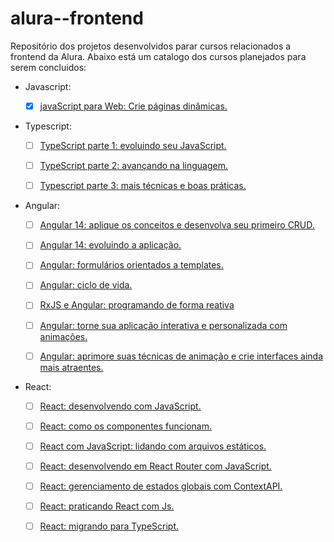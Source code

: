 # alura--frontend
Repositório dos projetos desenvolvidos parar cursos relacionados a frontend da Alura.
Abaixo está um catalogo dos cursos planejados para serem concluidos:

- Javascript:

    - [x] [javaScript para Web: Crie páginas dinâmicas.](https://cursos.alura.com.br/course/javascript-web-paginas-dinamicas)

- Typescript:

    - [ ] [TypeScript parte 1: evoluindo seu JavaScript.](https://cursos.alura.com.br/course/typescript-evoluindo-javascript)

    - [ ] [TypeScript parte 2: avançando na linguagem.](https://cursos.alura.com.br/course/typescript-avancando-linguagem)

    - [ ] [Typescript parte 3: mais técnicas e boas práticas.](https://cursos.alura.com.br/course/typescript-tecnicas-boas-praticas)

- Angular:
    - [ ] [Angular 14: aplique os conceitos e desenvolva seu primeiro CRUD.](https://cursos.alura.com.br/course/angular-explorando-framework)

    - [ ] [Angular 14: evoluindo a aplicação.](https://cursos.alura.com.br/course/angular-evoluindo-aplicacao)

    - [ ] [Angular: formulários orientados a templates.](https://cursos.alura.com.br/course/angular-formularios-orientados-templates)

    - [ ] [Angular: ciclo de vida.](https://cursos.alura.com.br/course/angular-ciclo-vida)

    - [ ] [RxJS e Angular: programando de forma reativa](https://cursos.alura.com.br/course/rxjs-angular-programando-forma-reativa)

    - [ ] [Angular: torne sua aplicação interativa e personalizada com animações.](https://cursos.alura.com.br/course/angular-aplicacao-interativa-personalizada-animacoes)

    - [ ] [Angular: aprimore suas técnicas de animação e crie interfaces ainda mais atraentes.](https://cursos.alura.com.br/course/angular-tecnicas-animacao-interfaces-atraentes)

- React:

    - [ ] [React: desenvolvendo com JavaScript.](https://cursos.alura.com.br/course/react-desenvolvendo-javascript)

    - [ ] [React: como os componentes funcionam.](https://cursos.alura.com.br/course/react-componentes-funcionam)

    - [ ] [React com JavaScript: lidando com arquivos estáticos.](https://cursos.alura.com.br/course/react-javascript-arquivos-estaticos)

    - [ ] [React: desenvolvendo em React Router com JavaScript.](https://cursos.alura.com.br/course/React-desenvolvendo-react-router-javaScript)

    - [ ] [React: gerenciamento de estados globais com ContextAPI.](https://cursos.alura.com.br/course/react-context-estados-globais-contextapi)

    - [ ] [React: praticando React com Js.](https://cursos.alura.com.br/course/react-praticando-react-js)

    - [ ] [React: migrando para TypeScript.](https://cursos.alura.com.br/course/react-migrando-typescript)
